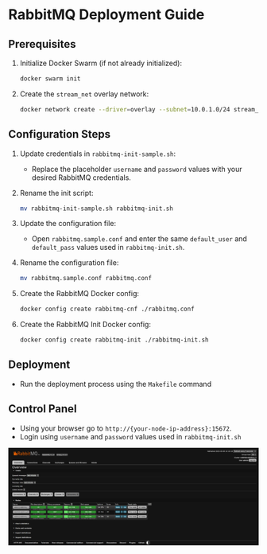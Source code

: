 # RabbitMQ Deployment Guide

## Prerequisites

1. Initialize Docker Swarm (if not already initialized):
   ```sh
   docker swarm init
   ```

2. Create the `stream_net` overlay network:
   ```sh
   docker network create --driver=overlay --subnet=10.0.1.0/24 stream_net
   ```

## Configuration Steps

1. Update credentials in `rabbitmq-init-sample.sh`:
   - Replace the placeholder `username` and `password` values with your desired RabbitMQ credentials.

2. Rename the init script:
   ```sh
   mv rabbitmq-init-sample.sh rabbitmq-init.sh
   ```

3. Update the configuration file:
   - Open `rabbitmq.sample.conf` and enter the same `default_user` and `default_pass` values used in `rabbitmq-init.sh`.

4. Rename the configuration file:
   ```sh
   mv rabbitmq.sample.conf rabbitmq.conf
   ```

5. Create the RabbitMQ Docker config:
   ```sh
   docker config create rabbitmq-cnf ./rabbitmq.conf
   ```
6. Create the RabbitMQ Init Docker config:
   ```sh
   docker config create rabbitmq-init ./rabbitmq-init.sh
   ```

## Deployment

- Run the deployment process using the `Makefile` command

## Control Panel

- Using your browser go to `http://{your-node-ip-address}:15672`.
- Login using `username` and `password` values used in `rabbitmq-init.sh`

![RabbitMQ-Cluster](./rmq-cluster.png)
